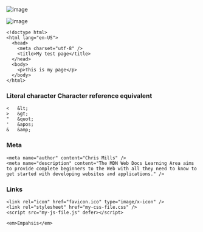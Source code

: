 ![image](https://github.com/user-attachments/assets/6443b74c-01c9-49fa-a9cf-fc6063d4a396)

![image](https://github.com/user-attachments/assets/dd18536d-6666-414a-9bd5-dd8ae97c3bef)


```
<!doctype html>
<html lang="en-US">
  <head>
    <meta charset="utf-8" />
    <title>My test page</title>
  </head>
  <body>
    <p>This is my page</p>
  </body>
</html>
```

### Literal character	Character reference equivalent
```
<	&lt;
>	&gt;
"	&quot;
'	&apos;
&	&amp;
```

### Meta
```
<meta name="author" content="Chris Mills" />
<meta name="description" content="The MDN Web Docs Learning Area aims to provide complete beginners to the Web with all they need to know to get started with developing websites and applications." />
```

### Links
```
<link rel="icon" href="favicon.ico" type="image/x-icon" />
<link rel="stylesheet" href="my-css-file.css" />
<script src="my-js-file.js" defer></script>
```

```
<em>Empahsis</em>
```




